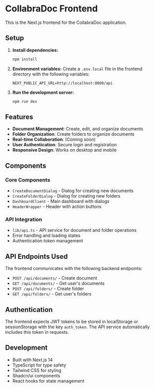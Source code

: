 # CollabraDoc Frontend

This is the Next.js frontend for the CollabraDoc application.

## Setup

1. **Install dependencies:**
   ```bash
   npm install
   ```

2. **Environment variables:**
   Create a `.env.local` file in the frontend directory with the following variables:
   ```
   NEXT_PUBLIC_API_URL=http://localhost:8000/api
   ```

3. **Run the development server:**
   ```bash
   npm run dev
   ```

## Features

- **Document Management**: Create, edit, and organize documents
- **Folder Organization**: Create folders to organize documents
- **Real-time Collaboration**: (Coming soon)
- **User Authentication**: Secure login and registration
- **Responsive Design**: Works on desktop and mobile

## Components

### Core Components
- `CreateDocumentDialog` - Dialog for creating new documents
- `CreateFolderDialog` - Dialog for creating new folders
- `DashboardClient` - Main dashboard with dialogs
- `HeaderWrapper` - Header with action buttons

### API Integration
- `lib/api.ts` - API service for document and folder operations
- Error handling and loading states
- Authentication token management

## API Endpoints Used

The frontend communicates with the following backend endpoints:

- `POST /api/documents/` - Create document
- `GET /api/documents/` - Get user's documents
- `POST /api/folders/` - Create folder
- `GET /api/folders/` - Get user's folders

## Authentication

The frontend expects JWT tokens to be stored in localStorage or sessionStorage with the key `auth_token`. The API service automatically includes this token in requests.

## Development

- Built with Next.js 14
- TypeScript for type safety
- Tailwind CSS for styling
- Shadcn/ui components
- React hooks for state management
